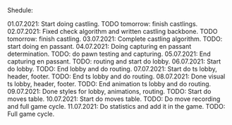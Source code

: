 Shedule:

01.07.2021: Start doing castling. TODO tomorrow: finish castlings.
02.07.2021: Fixed check algorithm and written castling backbone. TODO tomorrow: finish castling.
03.07.2021: Complete castling algorithm. TODO: start doing en passant.
04.07.2021: Doing capturing en passant determination. TODO: do pawn testing and capturing.
05.07.2021: End capturing en passant. TODO: routing and start do lobby.
06.07.2021: Start do lobby. TODO: End lobby and do routing.
07.07.2021: Start do ts lobby, header, footer. TODO: End ts lobby and do routing.
08.07.2021: Done visual ts lobby, header, footer. TODO: End animation ts lobby and do routing.
09.07.2021: Done styles for lobby, animations, routing. TODO: Start do moves table.
10.07.2021: Start do moves table. TODO: Do move recording and full game cycle.
11.07.2021: Do statistics and add it in the game. TODO: Full game cycle.